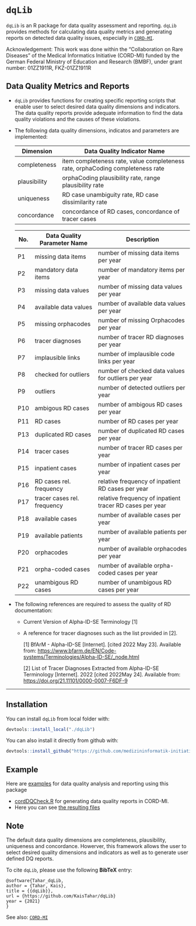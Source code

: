 # `dqLib`

`dqLib` is an R package for data quality assessment and reporting. 
`dqLib` provides methods for calculating data quality metrics and generating reports on detected data quality issues, especially in [`CORD-MI`](https://www.medizininformatik-initiative.de/de/CORD).

Acknowledgement: This work was done within the “Collaboration on Rare Diseases” of the Medical Informatics Initiative (CORD-MI) funded by the German Federal Ministry of Education and Research (BMBF), under grant number: 01ZZ1911R, FKZ-01ZZ1911R

## Data Quality Metrics and Reports
-  `dqLib` provides functions for creating specific reporting scripts that enable user to select desired data quality dimensions and indicators. The data quality reports provide adequate information to find the data quality violations and the causes of these violations.
- The following data quality dimensions, indicatos and parameters are implemented:

  | Dimension  | Data Quality Indicator Name | 
  | ------------- | ------------- |
  | completeness  | item completeness rate, value completeness rate, orphaCoding completeness rate  | 
  | plausibility  | orphaCoding plausibility rate, range plausibility rate | 
  | uniqueness |RD case unambiguity rate, RD case dissimilarity rate|
  | concordance |concordance of RD cases, concordance of tracer cases| 
  
    
  | No. | Data Quality Parameter Name | Description |
  |-----|--------------------------- | ------------|
  |  P1 | missing data items |  number of missing data items per year |
  |  P2 | mandatory data items | number of mandatory items per year |
  |  P3 | missing data values| number of missing data values per year |
  |  P4 | available data values | number of available data values per year |
  |  P5 | missing orphacodes |  number of missing Orphacodes per year |
  |  P6 | tracer diagnoses |  number of tracer RD diagnoses per year |
  |  P7 | implausible links | number of implausible code links per year |
  |  P8 | checked for outliers | number of checked data values for outliers per year |
  |  P9 | outliers | number of detected outliers per year |
  |  P10 | ambigous RD cases | number of ambigous RD cases per year |
  |  P11 | RD cases | number of RD cases per year |
  |  P13 | duplicated RD cases |  number of duplicated RD cases per year |
  |  P14 | tracer cases |  number of tracer RD cases per year |
  |  P15 | inpatient cases |  number of inpatient cases per year |
  |  P16 | RD cases rel. frequency| relative frequency of inpatient RD cases per year |
  |  P17 | tracer cases rel. frequency| relative frequency of inpatient tracer RD cases per year |
  |  P18 | available cases |  number of available cases per year |
  |  P19 | available patients |  number of  available patients per year |
  |  P20 | orphacodes | number of available orphacodes per year  |
  |  P21 | orpha-coded cases | number of available orpha-coded cases per year|
  |  P22 | unambigous RD cases | number of unambigous RD cases per year |
  
- The following references are required to assess the quality of RD documentation:

  - Current Version of Alpha-ID-SE Terminology [1]
  - A reference for tracer diagnoses such as the list provided in [2].
  
    [1]   BfArM - Alpha-ID-SE [Internet]. [cited 2022 May 23]. Available from: https://www.bfarm.de/EN/Code-systems/Terminologies/Alpha-ID-SE/_node.html 
    
    [2]   List of Tracer Diagnoses Extracted from Alpha-ID-SE Terminology [Internet]. 2022 [cited 2022May 24]. Available from:  https://doi.org/21.11101/0000-0007-F6DF-9
------------------------------------------------------------------------

## Installation

You can install `dqLib` from local folder with:

``` r
devtools::install_local("./dqLib")
```
You can also install it directly from github with:

``` r
devtools::install_github("https://github.com/medizininformatik-initiative/dqLib")
```
## Example

Here are [examples](https://github.com/KaisTahar/cordDqChecker-MIM) for data quality analysis and reporting using this package
- [cordDQCheck.R](https://github.com/KaisTahar/cordDqChecker-MIM/blob/master/Local/cordDqChecker.R) for generating data quality reports in CORD-MI.
- Here you can see [the resulting files](https://github.com/KaisTahar/cordDqChecker-MIM/tree/master/Local/Data/Export)

## Note
The default data quality dimensions are completeness, plausibility, uniqueness and concordance. Howerver, this framework allows the user to select desired quality dimensions and indicators as well as to generate user defined DQ reports. 

To cite `dqLib`, please use the following **BibTeX** entry: 

```
@software{Tahar_dqLib,
author = {Tahar, Kais},
title = {{dqLib}},
url = {https://github.com/KaisTahar/dqLib}
year = {2021}
}
```
See also: [`CORD-MI`](https://www.medizininformatik-initiative.de/de/CORD)

